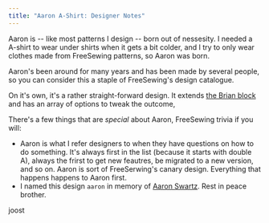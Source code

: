 ```yaml
---
title: "Aaron A-Shirt: Designer Notes"
---
```


Aaron is -- like most patterns I design -- born out of nessesity. I needed a
A-shirt to wear under shirts when it gets a bit colder, and I try to only wear
clothes made from FreeSewing patterns, so Aaron was born.

Aaron's been around for many years and has been made by several people, so you
can consider this a staple of FreeSewing's design catalogue.

On it's own, it's a rather straight-forward design. It extends [the Brian
block](/designs/brian) and has an array of options to tweak the outcome, 

There's a few things that are *special* about Aaron, FreeSewing trivia if you will:

- Aaron is what I refer designers to when they have questions on how to do something. It's always first in the list (because it starts with double A), always the frirst to get new feautres, be migrated to a new version, and so on. Aaron is sort of FreeSerwing's canary design. Everything that happens happens to Aaron first.
- I named this design `aaron` in memory of [Aaron Swartz](https://en.wikipedia.org/wiki/Aaron_Swartz). Rest in peace brother.

joost
